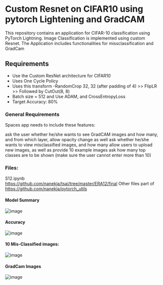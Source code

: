 # Custom Resnet on CIFAR10 using pytorch Lightening and GradCAM
This repository contains an application for CIFAR-10 classification using PyTorch Lightning. Image Classification is implemented using custom Resnet. The Application includes functionalities for missclassification and GradCam

## Requirements
* Use the Custom ResNet architecture for CIFAR10
* Uses One Cycle Policy
* Uses this transform -RandomCrop 32, 32 (after padding of 4) >> FlipLR >> Followed by CutOut(8, 8)
* Batch size = 512 and Use ADAM, and CrossEntropyLoss
* Target Accuracy: 80%

### General Requirements
Spaces app needs to include these features:

ask the user whether he/she wants to see GradCAM images and how many, and from which layer, allow opacity change as well
ask whether he/she wants to view misclassified images, and how many
allow users to upload new images, as well as provide 10 example images
ask how many top classes are to be shown (make sure the user cannot enter more than 10)

### Files:
S12.ipynb\
https://github.com/nanekja/tsai/tree/master/ERA12/final
Other files part of https://github.com/nanekja/pytorch_utils 

#### Model Summary
![image](https://github.com/nanekja/tsai/assets/12238843/fda7e582-de11-4485-912c-8c6e3278ada0)

#### Accuracy
![image](https://github.com/nanekja/tsai/assets/12238843/f811d39a-60ec-4a68-9247-3caee105394c)

#### 10 Mis-Classified images:
![image](https://github.com/nanekja/tsai/assets/12238843/0017110c-2fa3-44be-9bd0-a1e32f138cba)

#### GradCam Images
![image](https://github.com/nanekja/tsai/assets/12238843/93f73803-e1f0-4526-8a2d-33374ec0c2a2)

